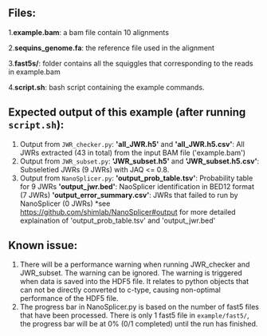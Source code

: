 ## Files:

1.**example.bam**: a bam file contain 10 alignments

2.**sequins_genome.fa**: the reference file used in the alignment

3.**fast5s/**: folder contains all the squiggles that corresponding to the reads in example.bam

4.**script.sh**: bash script containing the example commands. 

## Expected output of this example (after running `script.sh`):
1. Output from `JWR_checker.py`:
    **'all_JWR.h5'** and **'all_JWR.h5.csv'**: All JWRs extracted (43 in total) from the input BAM file ('example.bam')
2. Output from `JWR_subset.py`:
    **'JWR_subset.h5'** and **'JWR_subset.h5.csv'**: Subseletied JWRs (9 JWRs) with JAQ <= 0.8.
3. Output from `NanoSplicer.py`:
    **'output_prob_table.tsv'**: Probability table for 9 JWRs
    **'output_jwr.bed'**: NaoSplicer identification in BED12 format (7 JWRs)
    **'output_error_summary.csv'**: JWRs that failed to run by NanoSplicer (0 JWRs)
    *see https://github.com/shimlab/NanoSplicer#output for more detailed explaination of 'output_prob_table.tsv' and 'output_jwr.bed'
    


## Known issue:
1. There will be a performance warning when running JWR_checker and JWR_subset. The warning can be ignored. The warning is triggered when data is saved into the HDF5 file. It relates to python objects that can not be directly converted to c-type, causing non-optimal performance of the HDF5 file.
2. The progress bar in NanoSplicer.py is based on the number of fast5 files that have been processed. There is only 1 fast5 file in `example/fast5/`, the progress bar will be at 0% (0/1 completed) until the run has finished.
